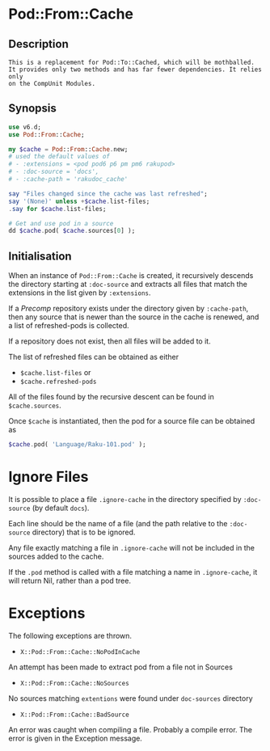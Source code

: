# Pod::From::Cache

## Description
    This is a replacement for Pod::To::Cached, which will be mothballed.
    It provides only two methods and has far fewer dependencies. It relies only
    on the CompUnit Modules.
    
   
## Synopsis
``` raku
use v6.d;
use Pod::From::Cache;

my $cache = Pod::From::Cache.new;
# used the default values of
# - :extensions = <pod pod6 p6 pm pm6 rakupod>
# - :doc-source = 'docs',
# - :cache-path = 'rakudoc_cache'

say "Files changed since the cache was last refreshed";
say '(None)' unless +$cache.list-files;
.say for $cache.list-files;

# Get and use pod in a source
dd $cache.pod( $cache.sources[0] );
```

## Initialisation

When an instance of `Pod::From::Cache` is created, it recursively descends the directory
starting at `:doc-source` and extracts all files that match the extensions in the list
given by `:extensions`. 

If a *Precomp* repository exists under the directory given by `:cache-path`, then any source
that is newer than the source in the cache is renewed, and a list of refreshed-pods is collected.

If a repository does not exist, then all files will be added to it.

The list of refreshed files can be obtained as either
- `$cache.list-files` or
- `$cache.refreshed-pods`

All of the files found by the recursive descent can be found in 
`$cache.sources`.

Once `$cache` is instantiated, then the pod for a source file can be obtained as
```raku
$cache.pod( 'Language/Raku-101.pod' );
```

# Ignore Files
It is possible to place a file `.ignore-cache` in the directory specified by `:doc-source` (by default `docs`).

Each line should be the name of a file (and the path relative to the `:doc-source` directory) that is to be ignored.

Any file exactly matching a file in `.ignore-cache` will not be included in the sources added
to the cache.

If the `.pod` method is called with a file matching a name in `.ignore-cache`, it will return Nil, rather
than a pod tree.

# Exceptions

The following exceptions are thrown.

- `X::Pod::From::Cache::NoPodInCache`

An attempt has been made to extract pod from a file not in Sources

- `X::Pod::From::Cache::NoSources`

No sources matching `extentions` were found under `doc-sources` directory

- `X::Pod::From::Cache::BadSource`

An error was caught when compiling a file. Probably a compile error. The error is given in the
Exception message.
